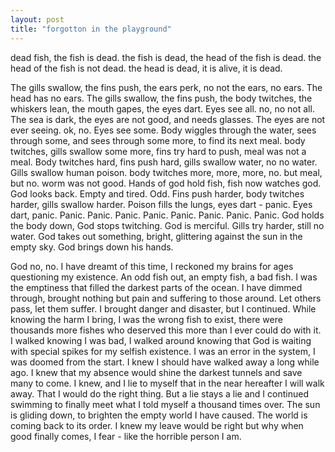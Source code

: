 ```yaml
---
layout: post
title: "forgotton in the playground"
---
```


dead fish, the fish is dead. the fish is dead, the head of the fish is dead. the head of the fish is not dead. the head is dead, it is alive, it is dead.

The gills swallow, the fins push, the ears perk, no not the ears, no ears. The head has no ears. The gills swallow, the fins push, the body twitches, the whiskers lean, the mouth gapes, the eyes dart. Eyes see all. no, no not all. The sea is dark, the eyes are not good, and needs  glasses. The eyes are not ever seeing. ok, no. Eyes see some. Body wiggles through the water, sees through some, and sees through some more, to find its next meal. body twitches, gills swallow some more, fins try hard to push, meal was not a meal. Body twitches hard, fins push hard, gills swallow water, no no water. Gills swallow human poison. body twitches more, more, more, no. but meal, but no. worm was not good. Hands of god hold fish, fish now watches god. God looks back. Empty and tired. Odd. Fins push harder, body twitches harder, gills swallow harder. Poison fills the lungs, eyes dart - panic. Eyes dart, panic. Panic. Panic. Panic. Panic. Panic. Panic. Panic. Panic. God holds the body down, God stops twitching. God is merciful. Gills try harder, still no water. God takes out something, bright, glittering against the sun in the empty sky. God brings down his hands.

God no, no. I have dreamt of this time, I reckoned my brains for ages questioning my existence. An odd fish out, an empty fish, a bad fish. I was the emptiness that filled the darkest parts of the ocean. I have dimmed through, brought nothing but pain and suffering to those around. Let others pass, let them suffer. I brought danger and disaster, but I continued. While knowing the harm I bring, I was the wrong fish to exist, there were thousands more fishes who deserved this more than I ever could do with it. I walked knowing I was bad, I walked around knowing that God is waiting with special spikes for my selfish existence. I was an error in the system, I was doomed from the start. I knew I should have walked away a long while ago. I knew that my absence would shine the darkest tunnels and save many to come. I knew, and I lie to myself that in the near hereafter I will walk away. That I would do the right thing. But a lie stays a lie and I continued swimming to finally meet what I told myself a thousand times over. The sun is gliding down, to brighten the empty world I have caused. The world is coming back to its order. I knew my leave would be right but why when good finally comes, I fear - like the horrible person I am.

